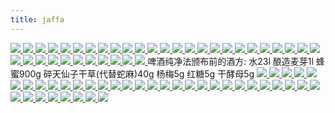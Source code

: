 ```yaml
---
title: jaffa
---
```

<link rel="stylesheet" href="https://cdn.jsdelivr.net/npm/justifiedGallery@3.8.1/dist/css/justifiedGallery.css" />
<link rel="stylesheet" href="https://cdn.jsdelivr.net/npm/lightgallery@2.7.0/css/lightgallery.css" />
<link rel="stylesheet" href="https://cdn.jsdelivr.net/npm/lightgallery@2.7.0/css/lg-thumbnail.css" />
<link rel="stylesheet" href="https://cdn.jsdelivr.net/npm/lightgallery@2.7.1/css/lg-zoom.css">
<link rel="stylesheet" href="../../style/lg-image.css">


<div id="lg-image">
    <a href="jaffa/Sepioloidea_lineolata.jpg"
        data-slide-name="Sepioloidea lineolata"
        data-sub-html="<div class='lightGallery-captions'>
        <h4>Sepioloidea lineolata ⚪条纹鱿 ⚪条纹睡衣乌贼</h4>
        <p>img by <a href='https://www.flickr.com/photos/pacificklaus/'>Klaus Stiefel</a> on <a href='https://www.flickr.com/photos/pacificklaus/9655269808' target='_blank' rel='nofollow noopener'>flickr</a> / <a href='https://creativecommons.org/licenses/by-nc/2.0/' target='_blank' rel='nofollow noopener'>cc by-nc 2.0</a></p>
        </div>">
        <img src="jaffa/Sepioloidea_lineolata.jpg" />
    </a>
    <a href="jaffa/Opiliones.jpg"
        data-slide-name="Opiliones"
        data-sub-html="<div class='lightGallery-captions'>
        <h4>Opiliones ⚪盲蛛 ⚫其历史可追溯到鱼的时代 早泥盆世普拉亚(Pragian)期的水成岩床萊尼燧石(Rhynie chert)</h4>
        <p>img by <a href='https://www.flickr.com/photos/vitiman/'>VITIMan</a> on <a href='https://www.flickr.com/photos/vitiman/30653233661' target='_blank' rel='nofollow noopener'>flickr</a> / <a href='https://creativecommons.org/licenses/by-nc-nd/2.0/' target='_blank' rel='nofollow noopener'>cc by-nc-nd 2.0</a></p>
        </div>">
        <img src="jaffa/Opiliones.jpg" />
    </a>
    <a href="jaffa/Citrullus_ecirrhosus.jpg"
        data-slide-name="Citrullus_ecirrhosus"
        data-sub-html="<div class='lightGallery-captions'>
        <h4>Citrullus ecirrhosus ⚫荒漠始祖西瓜 多年生藤本植物</h4>
        <p>img by <a href='https://www.flickr.com/photos/jeppestown/'>Jeppestown</a> on <a href='https://www.flickr.com/photos/jeppestown/3050326335' target='_blank' rel='nofollow noopener'>flickr</a> / <a href='https://creativecommons.org/licenses/by-sa/2.0/' target='_blank' rel='nofollow noopener'>cc by-sa 2.0</a></p>
        </div>">
        <img src="jaffa/Citrullus_ecirrhosus.jpg" />
    </a>
    <a href="jaffa/Artemia_salina.jpg"
        data-slide-name="Artemia_salina"
        data-sub-html="<div class='lightGallery-captions'>
        <h4>Artemia salina ⚪卤虾 ⚫会经历脱水,休眠阶段</h4>
        <p>img by <a href='https://www.flickr.com/photos/zpyder/' target='_blank' rel='nofollow noopener'>Artemia salina</a> on <a href='https://www.flickr.com/photos/zpyder/7041755631' target='_blank' rel='nofollow noopener'>flickr</a> / <a href='https://creativecommons.org/licenses/by-nc/2.0/' target='_blank' rel='nofollow noopener'>cc by-nc 2.0</a></p>
        </div>">
        <img src="jaffa/Artemia_salina.jpg" />
    </a>
    <a href="jaffa/Mimosa_tenuiflora.jpg"
        data-slide-name="Mimosa_tenuiflora"
        data-sub-html="<div class='lightGallery-captions'>
        <h4>Mimosa tenuiflora ⚪细花含羞草</h4>
        <p>img by <a href='https://www.flickr.com/photos/cerrados/' target='_blank' rel='nofollow noopener'>João Medeiros</a> on <a href='https://www.flickr.com/photos/cerrados/6945978738' target='_blank' rel='nofollow noopener'>flickr</a> / <a href='https://creativecommons.org/licenses/by/2.0/' target='_blank' rel='nofollow noopener'>cc by 2.0</a></p>
        </div>">
        <img src="jaffa/Mimosa_tenuiflora.jpg" />
    </a>
    <a href="jaffa/Lynx.jpg"
        data-slide-name="Lynx"
        data-sub-html="<div class='lightGallery-captions'>
		<h4>Lynx ⚪猞猁</h4>
		<p>img by <a href='https://www.flickr.com/photos/blacktigersdream' target='_blank' rel='nofollow noopener'>Cloudtail the Snow Leopard</a> on <a href='https://www.flickr.com/photos/blacktigersdream/15001013298' target='_blank' rel='nofollow noopener'>flickr</a> / <a href='https://creativecommons.org/licenses/by-nc-nd/2.0/' target='_blank' rel='nofollow noopener'>cc by-nc-nd 2.0</a></p>
        </div>">
        <img src="jaffa/Lynx.jpg" />
    </a>
    <a href="jaffa/Helichrysum_doerfleri.jpg"
        data-slide-name="Helichrysum_doerfleri"
        data-sub-html="<div class='lightGallery-captions'>
		<h4>Helichrysum doerfleri</h4>
		<p>img by <a href='https://www.flickr.com/photos/nturland/' target='_blank' rel='noopener' class='ume'>Nicholas Turland</a> on <a href='https://www.flickr.com/photos/nturland/2637365947' target='_blank' rel='noopener' class='ume'>flickr</a> / <a href='https://creativecommons.org/licenses/by-nc-nd/2.0/' target='_blank' rel='noopener' class='ume'>cc by-nc-nd 2.0</a></p>
        </div>">
        <img src="jaffa/Helichrysum_doerfleri.jpg" />
    </a>
    <a href="jaffa/Anthus_pratensis.jpg"
        data-slide-name="Anthus_pratensis"
        data-sub-html="<div class='lightGallery-captions'>
		<h4>Anthus pratensis ⚪草地鹨 ⚫栖息于草场,沼泽,林地等开放地带 也在从事捕食时使用灌木,围篱,电线等高架建筑 ⚫巢位于地面 掩蔽在茂密植被下 卵在11~15天后孵化 雏鸟在10~14天后羽翼丰满 ⚫是有窝寄生习性的某些杜鹃的主要宿主 在卵拟态中 寄生鸟卵模拟了宿主鸟卵的大小和颜色</h4>
		<p>img by <a href='https://www.flickr.com/photos/ivl_wildlife_photography/' target='_blank' rel='noopener'>Ingeborg van Leeuwen</a> on <a href='https://www.flickr.com/photos/ivl_wildlife_photography/50016616212' target='_blank' rel='noopener'>flickr</a> / <a href='https://creativecommons.org/licenses/by-nc-nd/2.0/' target='_blank' rel='noopener'>cc by-nc-nd 2.0</a></p>
		</div>">
		<img src="jaffa/Anthus_pratensis.jpg" />
	</a>
    <a href="jaffa/Euprymna_berryi.jpg"
        data-slide-name="Euprymna_berryi"
        data-sub-html="<div class='lightGallery-captions'>
		<h4>Euprymna berryi ⚪浆果耳鱿 ⚫身形紧凑而圆形 雄性3cm以下 雌性5cm以下 ⚫分布于沙质或细沉积物的海床 在白天埋沙 利用小夜灯捕食小底栖甲壳类</h4>
		<p>img by <a href='https://www.flickr.com/photos/silkebaron/' target='_blank' rel='noopener'>Silke Baron</a> on <a href='https://www.flickr.com/photos/silkebaron/4873635819' target='_blank' rel='noopener'>flickr</a> / <a href='https://creativecommons.org/licenses/by/2.0/' target='_blank' rel='noopener'>cc by 2.0</a></p>
        </div>">
        <img src="jaffa/Euprymna_berryi.jpg" />
    </a>
    <a href="jaffa/Gulo_gulo.jpg"
        data-slide-name="Gulo_gulo"
        data-sub-html="<div class='lightGallery-captions'>
		<h4>Gulo gulo ⚪狼獾 ⚫大型鼬科 臀周有淡黄色宽腰带</h4>
		<p>img by <a href='https://www.flickr.com/photos/karljonsson/' target='_blank' rel='noopener'>jonsson</a> on <a href='https://www.flickr.com/photos/karljonsson/6070776950/' target='_blank' rel='noopener'>flickr</a> / <a href='https://creativecommons.org/licenses/by/2.0/' target='_blank' rel='noopener'>cc by 2.0</a></p>
        </div>">
        <img src="jaffa/Gulo_gulo.jpg" />
    </a>
    <a href="jaffa/Conocephalum_conicum.jpg"
        data-slide-name="Conocephalum_conicum"
        data-sub-html="<div class='lightGallery-captions'>
		<h4>Conocephalum conicum ⚪蛇苔</h4>
		<p>img by <a href='https://www.flickr.com/photos/dw_ross/' target='_blank' rel='noopener'>MostlyDross</a> on <a href='https://www.flickr.com/photos/dw_ross/48937971853/' target='_blank' rel='noopener'>flickr</a> / <a href='https://creativecommons.org/licenses/by/2.0/' target='_blank' rel='noopener'>cc by 2.0</a></p>
        </div>">
        <img src="jaffa/Conocephalum_conicum.jpg" />
    </a>
    <a href="jaffa/Gymnostomum_aeruginosum.jpg"
        data-slide-name="Gymnostomum_aeruginosum"
        data-sub-html="<div class='lightGallery-captions'>
		<h4>Gymnostomum aeruginosum</h4>
		<p>img by <a href='https://commons.wikimedia.org/wiki/User:HermannSchachner' target='_blank' rel='noopener'>HermannSchachner</a> on <a href='https://commons.wikimedia.org/wiki/File:Gymnostomum_aeruginosum_(a,_145144-474909)_8390.JPG' target='_blank' rel='noopener'>wikicommon</a> / <a href='https://creativecommons.org/publicdomain/zero/1.0' target='_blank' rel='noopener'>cc 0</a></p>
        </div>">
        <img src="jaffa/Gymnostomum_aeruginosum.jpg" />
    </a>
    <a href="jaffa/Ceterach_officinarum.jpg"
        data-slide-name="Ceterach_officinarum"
        data-sub-html="<div class='lightGallery-captions'>
		<h4>Ceterach officinarum</h4>
		<p>img by <a href='https://www.flickr.com/photos/lennyworthington/' target='_blank' rel='noopener'>Len Worthington</a> on <a href='https://www.flickr.com/photos/lennyworthington/6165555817' target='_blank' rel='noopener'>flickr</a> / <a href='https://creativecommons.org/licenses/by-sa/2.0/' target='_blank' rel='noopener'>cc by-sa 2.0</a></p>
        </div>">
        <img src="jaffa/Ceterach_officinarum.jpg" />
    </a>
    <a href="jaffa/Oxychilus_navarricus.jpg"
        data-slide-name="Oxychilus_navarricus"
        data-sub-html="<div class='lightGallery-captions'>
		<h4>Oxychilus navarricus ⚪玻璃蜗牛</h4>
		<p>img by <a href='https://www.flickr.com/photos/runnerwill/' target='_blank' rel='noopener'>Will George</a> on <a href='https://www.flickr.com/photos/runnerwill/16857138496' target='_blank' rel='noopener'>flickr</a> / <a href='https://creativecommons.org/licenses/by-nc/2.0/' target='_blank' rel='noopener'>cc by-nc 2.0</a></p>
        </div>">
        <img src="jaffa/Oxychilus_navarricus.jpg" />
    </a>
    <a href="jaffa/Androniscus_dentiger.jpg"
        data-slide-name="Androniscus_dentiger"
        data-sub-html="<div class='lightGallery-captions'>
		<h4>Androniscus dentiger ⚪齿潮虫</h4>
		<p>img by <a href='https://www.flickr.com/photos/sanmartin/' target='_blank' rel='noopener'>Gilles San Martin</a> on <a href='https://www.flickr.com/photos/sanmartin/3596867912/' target='_blank' rel='noopener'>flickr</a> / <a href='https://creativecommons.org/licenses/by-sa/2.0/' target='_blank' rel='noopener'>cc by-sa 2.0</a></p>
        </div>">
        <img src="jaffa/Androniscus_dentiger.jpg" />
    </a>
    <a href="jaffa/Helianthemum_apenninum.jpg"
        data-slide-name="Helianthemum_apenninum"
        data-sub-html="<div class='lightGallery-captions'>
		<h4>Helianthemum apenninum ⚪白岩蔷薇 ⚫分布于干燥草地和多岩地 可长至50厘米 花直径约30毫米 叶对生 呈矛状 花期3至7月</h4>
		<p>img by <a href='https://www.flickr.com/photos/40948266@N04/' target='_blank' rel='noopener'>Björn S...</a> on <a href='https://www.flickr.com/photos/40948266@N04/26877247272/' target='_blank' rel='noopener'>flickr</a> / <a href='https://creativecommons.org/licenses/by-sa/2.0/' target='_blank' rel='noopener'>cc by-sa 2.0</a></p>
        </div>">
        <img src="jaffa/Helianthemum_apenninum.jpg" />
    </a>
    <a href="jaffa/bagworm.jpg"
        data-slide-name="bagworm"
        data-sub-html="<div class='lightGallery-captions'>
		<h4>bagworm ⚪袋蛾 ⚫该科幼虫会组合丝和环境材料来搭建小型箱房 拖行于岩石,树木,篱笆 其胶囊材质坚硬 可由鸟类吞下后空投 ⚫雌虫始终是幼态的 且不离开舱室 ⚫虫的龄通常依次是卵,孵化,幼虫,蜕皮,茧,蛹,成虫,死亡 ⚫某些物种会生活于某类昆虫的社会中 成为终身的食客和房客</h4>
		<p>img by <a href='https://www.flickr.com/photos/teejaybee/' target='_blank' rel='noopener'>Troy Bell</a> on <a href='https://www.flickr.com/photos/teejaybee/1026325540/' target='_blank' rel='noopener'>Flickr</a> / <a href='https://creativecommons.org/licenses/by-nc-nd/2.0/' target='_blank' rel='noopener'>cc by-nc-nd 2.0</a></p>
        </div>">
        <img src="jaffa/bagworm.jpg" />
    </a>
    <a href="jaffa/Leptodirus_hochenwartii.jpg"
        data-slide-name="Leptodirus_hochenwartii"
        data-sub-html="<div class='lightGallery-captions'>
		<h4>Leptodirus hochenwartii ⚪细颈甲虫 ⚫真穴居物种 丧失昼夜节律 季候节律受降雨模型影响 长足,无翅,无肤色,具无眼征 ⚫称作假膜腹的圆形鞘翅下可储存湿润空气 经较干燥地区时 消耗于呼吸 ⚫饮食包括渗水,蝙蝠粪,鸟粪,尸体等 ⚫卵减产至一枚 大且晚熟 幼虫羽化前绝食</h4>
		<p>img by <a href='https://www.flickr.com/photos/profundezas/' target='_blank' rel='noopener'>Profundezas</a> on <a href='https://www.flickr.com/photos/profundezas/5275658028' target='_blank' rel='noopener'>flickr</a> / <a href='https://creativecommons.org/licenses/by-nc-nd/2.0/' target='_blank' rel='noopener'>cc by-nc-nd 2.0</a></p>
        </div>">
        <img src="jaffa/Leptodirus_hochenwartii.jpg" />
    </a>
    <a href="jaffa/Eobania_vermiculata.jpg"
        data-slide-name="Eobania_vermiculata"
        data-sub-html="<div class='lightGallery-captions'>
		<h4>Eobania vermiculata ⚪棕带陆蜗牛 ⚫壳宽22~32毫米 高14~24毫米 颜色可变 通常壳体具较深的色带或斑点 侧腹有两条棕带 第二条色带到肚脐间发白 背部通常有4到5条螺纹 末端的螺纹斜下到壳的周边 壳唇白色 成年后外翻 且脐孔封闭在螺壳内 ⚫通常栖息在近海的干燥植被中 在湿润雨天或晚上活跃 冬眠或夏眠 ⚫成年蜗牛会掘土 并在壳口建造临时的栅栏(epiphragm) 一种似于螺壳的永久性的解剖特征 由其幔层(斗篷)分泌的干粘液制成 透气,刚性,抗干燥,抗腐蚀 ⚫部分的种类会借此黏在岩表,墙壁,树枝,茎等固体基质上 ⚪该结构可能是出埃及记中提到的香火成分 希腊语的onycha 意思是指甲或爪子 ⚫该属物种在发情期时 会烧制一种钙质飞镖 用于求偶仪式中 以液压力穿透受体的皮肤 ⚫可作为季节性食物 ⚫该相片摄于塞浦路斯(Zypern)的法玛古斯塔(Famagusta)</h4>
		<p>img by <a href='https://www.flickr.com/photos/wiseguy71' target='_blank' rel='noopener'>wiseguy71</a> on <a href='https://www.flickr.com/photos/wiseguy71/5128383104' target='_blank' rel='noopener'>flickr</a> / <a href='https://creativecommons.org/licenses/by-sa/2.0/' target='_blank' rel='noopener'>cc by-sa 2.0</a></p>
        </div>">
        <img src="jaffa/Eobania_vermiculata.jpg" />
    </a>
    <a href="jaffa/Buxus_sempervirens_'Suffruticosa'.jpg"
        data-slide-name="Buxus_sempervirens_'Suffruticosa'"
        data-sub-html="<div class='lightGallery-captions'>
		<h4>Buxus sempervirens 'Suffruticosa' ⚪灌木黄杨 ⚫常绿 耐修剪 木材重且坚硬</h4>
		<p>img by <a href='https://www.flickr.com/photos/13389908@N03/' target='_blank' rel='noopener'>Maggie</a> on <a href='https://www.flickr.com/photos/13389908@N03/2328080036/' target='_blank' rel='noopener'>flickr</a> / <a href='https://creativecommons.org/licenses/by-nc/2.0/' target='_blank' rel='noopener'>cc by-nc 2.0</a></p>
        </div>">
        <img src="jaffa/Buxus_sempervirens_'Suffruticosa'.jpg" />
    </a>
    <a href="jaffa/Cinnamomum_camphora.jpg"
        data-slide-name="Cinnamomum_camphora"
        data-sub-html="<div class='lightGallery-captions'>
		<h4>Cinnamomum camphora ⚪樟 ⚪樟脑 ⚫一种半透明,蜡状,易燃的固体 具穿透性气味 闭口闪点66摄氏度 ⚫用于木乃伊化的防腐抗菌过程 是古代阿拉伯常见的香水成分 也作为中世纪糖果和菜肴原料 ⚫作局部用药时伴随轻微镇痛 用力涂抹会产生温暖感 轻柔涂抹时产生清凉感 ⚪闪点 ⚫是施加点火源时 维持蒸汽浓度 引起闪燃的温度下限 ⚫是一组描述性特征 可以标识燃料的火灾隐患 用于区分易燃燃料和可燃燃料 ⚫桉树脑是商用漱口水的一种成分 ⚫在某报告中 鱼以浅,浊区别气味 蜂蜜以轻,重区别光亮和黑暗</h4>
		<p>img by <a href='https://www.flickr.com/photos/siddarthmachado/' target='_blank' rel='noopener'>Siddarth Machado</a> on <a href='https://www.flickr.com/photos/siddarthmachado/47953620208/' target='_blank' rel='noopener'>flickr</a> / <a href='https://creativecommons.org/licenses/by-nc/2.0/' target='_blank' rel='noopener'>cc by-nc 2.0</a></p>
        </div>">
        <img src="jaffa/Cinnamomum_camphora.jpg" />
    </a>
    <a href="jaffa/Elysia_ornata.jpg"
        data-slide-name="Elysia_ornata"
        data-sub-html="<div class='lightGallery-captions'>
		<h4>Elysia ornata ⚪丽叶海天牛 ⚫热带物种 可以长到5厘米 呈半透明黄绿色 带白黑斑点 具有宽阔的伪足或伪翼 ⚫一些海天牛以季节性食物为生 由于无法穿透这种绿藻钙化时的细胞壁 它们畜牧未消化的叶绿体 直到斋戒过去 ⚪细胞这个词最早用来指软木的微小蜂房状空腔 ⚫在赤道热带的森林地区 白天只有少量阳光穿过浓密树荫 晨昏的露水和浓雾是重要水源</h4>
		<p>img by <a href='https://www.flickr.com/photos/pacificklaus/' target='_blank' rel='noopener'>Klaus Stiefel</a> on <a href='https://www.flickr.com/photos/pacificklaus/6336091966/' target='_blank' rel='noopener'>flickr</a> / <a href='https://creativecommons.org/licenses/by-nc/2.0/' target='_blank' rel='noopener'>cc by-nc 2.0</a></p>
        </div>">
        <img src="jaffa/Elysia_ornata.jpg" />
    </a>
    <a href="jaffa/Onchidella_celtica.jpg"
        data-slide-name="Onchidella_celtica"
        data-sub-html="<div class='lightGallery-captions'>
		<h4>Onchidella celtica ⚪凯尔特蛞蝓 ⚫一种有肺的海生鼻涕虫 可以长到12mm 呈橄榄色至黑色 ⚫生活在多岩的潮间带 退潮时暴露在外 可能在舔食岩表 涨潮时退回到岩缝里</h4>
		<p>img by Auguste Le Roux on <a href='https://commons.wikimedia.org/wiki/File:Onchidella_celtica_0377.jpg' target='_blank' rel='noopener'>wikicommons</a> / <a href='https://creativecommons.org/licenses/by-sa/3.0/' target='_blank' rel='noopener'>cc by-sa 3.0</a></p>
        </div>">
        <img src="jaffa/Onchidella_celtica.jpg" />
    </a>
    <a href="jaffa/Lathyrus_aphaca.jpg"
        data-slide-name="Lathyrus_aphaca"
        data-sub-html="<div class='lightGallery-captions'>
		<h4>Lathyrus aphaca ⚪阿法卡香豌豆 ⚫一年生草本 适合干燥,排水良好的栖地</h4>
		<p>img by <a href='https://commons.wikimedia.org/wiki/User:Zcebeci' target='_blank' rel='noopener'>Zeynel Cebeci</a> on <a href='https://commons.wikimedia.org/wiki/File:Lathyrus_aphaca_-_Sar%C4%B1_bur%C3%A7ak_01.jpg' target='_blank' rel='noopener'>wikicommons</a> / <a href='https://creativecommons.org/licenses/by-sa/4.0/' target='_blank' rel='noopener'>cc by-sa 4.0</a></p>
        </div>">
        <img src="jaffa/Lathyrus_aphaca.jpg" />
    </a>
    <a href="jaffa/Microvoluta_amphissa.jpg"
        data-slide-name="Microvoluta_amphissa."
        data-sub-html="<div class='lightGallery-captions'>
		<h4>Microvoluta amphissa ⚪安菲莎小海螺 ⚫一种很小的海蜗牛</h4>
		<p>img by Manuel CABALLER on <a href='https://science.mnhn.fr/institution/mnhn/collection/im/item/2000-30155' target='_blank' rel='noopener'>MNHN</a> / <a href='https://creativecommons.org/licenses/by/4.0/' target='_blank' rel='noopener'>cc by 4.0</a></p>
        </div>">
        <img src="jaffa/Microvoluta_amphissa.jpg" />
    </a>
    <a href="jaffa/Diogenes_pugilator.jpg"
        data-slide-name="Diogenes_pugilator"
        data-sub-html="<div class='lightGallery-captions'>
		<h4>Diogenes pugilator ⚪第欧根尼小寄居蟹 ⚫从浅层潮下的软基质到深达1800m都有分布 最常见于浅水 ⚫倾向于占用网状狗螺(Tritia reticulata)的壳</h4>
		<p>img by befe on <a href='https://commons.wikimedia.org/wiki/File:CRU_pag.jpg' target='_blank' rel='noopener'>wikicommons</a> / <a href='https://creativecommons.org/licenses/by-sa/2.0/' target='_blank' rel='noopener'>cc by-sa 2.0</a></p>
        </div>">
        <img src="jaffa/Diogenes_pugilator.jpg" />
    </a>
    <a href="jaffa/Miletus_mallus.jpg"
        data-slide-name="Miletus_mallus"
        data-sub-html="<div class='lightGallery-captions'>
		<h4>Miletus mallus ⚪米利都锤纹蝶 ⚪Lycaenidae(灰蝶科) ⚪科名是吕卡恩(Lycaena)的同名 也被普遍地称为蓝色者 但有指正应称铜色者 ⚫该科成虫通常小于5厘米 其中约75%的物种与蚂蚁关联 这其中的部分的毛虫是食虫的 专门捕食蚁丘内的雏蚁 且是蚂蚁饲养的蚜虫的天敌 ⚪myrmecophily(嗜麦芽性) ⚪一个跟蚂蚁相关的术语 字面意义就是蚂蚁喜爱 ⚫大多数亲蚁派与宿主蚁群的关系是兼职的 例如在蚁巢中消耗废物 如死蚂蚁,死幼虫,巢中真菌 多个科的植物以筑巢地和食物资源 交换种子传播 或者极具攻击性的蚁种的专职保护 以免受素食 并经常附带卫生服务 包括清洁叶片表面,修剪附生植物,梳理临近植物嫩芽 ⚫蚂蚁也将半翅目幼虫带入蚁巢 同雏蚁一起抚养 包括鳞龟(coccidae),粉虱(pseudococcidae),树蚤(membracidae)等 它们也被携带到不同的植物或不同部位 以确保新鲜的食物来源 和对牛群的充分保护 据观察蚁后在分散航程中会运输蚜虫 以建立一个新的殖民地</h4>
		<p>img by <a href='https://www.flickr.com/photos/chaz_pics/' target='_blank' rel='noopener'>Charlie Jackson</a> on <a href='https://www.flickr.com/photos/chaz_pics/39583407064/' target='_blank' rel='noopener'>flickr</a> / <a href='https://creativecommons.org/licenses/by/2.0/' target='_blank' rel='noopener'>cc by 2.0</a></p>
        </div>">
        <img src="jaffa/Miletus_mallus.jpg" />
    </a>
    <a href="jaffa/parsnip.jpg"
        data-slide-name="parsnip"
        data-sub-html="<div class='lightGallery-captions'>
		<h4>parsnip ⚪野萝卜 ⚫二年生根类蔬菜 具奶油色果皮和果肉 煮熟或生吃 霜冻后更甜 因为土壤低温会导致根部存储的一些淀粉转化为糖 ⚫曾用作甜味剂 在玉米普及前 主要用来喂猪 在现代意大利 是制作帕尔玛火腿的猪的专门饲料 ⚫它与胡萝卜科的许多近亲共享一种光毒化合物呋喃香豆素(furanocoumarins) 能引起一种植物性光线皮肤炎 当皮肤不慎接触到芽叶的汁液又暴露于日光下时 会出现发红,灼痛,水泡等症状 创伤区域会持续敏感,变色长达两年</h4>
		<p>img by <a href='https://www.flickr.com/photos/morris278/' target='_blank' rel='noopener'>John Morris</a> on <a href='https://www.flickr.com/photos/morris278/25259574002/' target='_blank' rel='noopener'>flickr</a> / <a href='https://creativecommons.org/licenses/by-nc-nd/2.0/' target='_blank' rel='noopener'>cc by-nc-nd 2.0</a></p>
        </div>">
        <img src="jaffa/parsnip.jpg" />
    </a>
    <a href="jaffa/Lithophaga.jpg"
        data-slide-name="Lithophaga"
        data-sub-html="<div class='lightGallery-captions'>
		<h4>Lithophaga ⚪石蜊 ⚫中型贻贝 壳长而窄 背侧和腹侧或多或少平行 ⚪lithos是希腊语石头之意 因其利用腺体分泌物钻入岩石或珊瑚岩 所以称lithophaga(食石者)  ⚫一些因缓动(bradyseism)沉水的大理石柱因此环布钻孔 这些孔状的牙印有一个专有词 开腹蛤石(Gastrochaenolites) ⚪ichnofossil(生痕化石) ⚪ichno来自希腊语ikhnos(痕迹 踪迹) ⚫是生物活动的记录 而不是生物本身的残骸 例如洞穴,钻孔(生物侵蚀),尿石(排尿引起土壤侵蚀),脚印 广义上还包括僵化粪便,化学标记物等 ⚪痕相(ichnofacies)是生痕化石的集合 ⚫可指示造型生物所居住的条件 包括水深,盐度,浊度,能量等 例如通常在湍流的光合带浅水区 浮游物相对丰富 垂直洞穴也更为安全 而在低能量环境的深水区 食物均匀地沉降 觅食者就需要水平打洞</h4>
		<p>img by <a href='https://www.flickr.com/photos/paleo_bear/' target='_blank' rel='noopener'>the paleobear</a> on <a href='https://www.flickr.com/photos/paleo_bear/36692362310' target='_blank' rel='noopener'>flickr</a> / <a href='https://creativecommons.org/licenses/by/2.0/' target='_blank' rel='noopener'>cc by 2.0</a></p>
        </div>">
        <img src="jaffa/Lithophaga.jpg" />
    </a>
    <a href="jaffa/Nicolas_Francois_Regnault_Le_Labdanum,_ou_Ladanum..jpg"
        data-slide-name="Nicolas_Francois_Regnault_Le_Labdanum,_ou_Ladanum."
        data-sub-html="<div class='lightGallery-captions'>
		<h4>Cistus ladanifer ⚪拉丹姆岩蔷薇 ⚫浓密直立灌木 高1~2.5米 略宽 披针形常绿长3~10厘米 宽1~2厘米 正面深绿 背面浅绿或灰色 花直径5~8厘米 有5片白色花瓣 基部通常有红色到栗色的斑点 夏季炎热时整株植物散发芬芳 适于干旱花园或海滨花园 ⚫叶子覆盖一层类树脂 称为拉丹姆(labdanum) 主要从该种和克里特岩蔷薇(Cistus creticus)获得 远古时通过梳理山羊和绵阳的胡须和大腿来收集 呈棕色 气味浓郁,复杂,牢固 被形容为琥珀气味,动物气味,甜味,水果香,木质香,龙涎香,干麝香,皮革味 据说是出埃及记30:34-36中的圣香 医学上用于感冒,咳嗽,月经失调,风湿等 在香水和苦艾酒中使用 可作固色剂 ⚪属名来自古希腊植物名 该属对鹿的啃食有一定抵抗力 ladanifer的字面意思就是 拉丹姆的承载物</h4>
		<p>Le Labdanum, ou Ladanum. (1774) - Nicolas Francois Regnault, <p>img on <a href='https://digitalcollections.nypl.org/items/510d47dc-7dbe-a3d9-e040-e00a18064a99' target='_blank' rel='noopener'>NYPL</a> / <a href='https://creativecommons.org/publicdomain/mark/1.0/' target='_blank' rel='noopener'>pdm</a></p>
        </div>">
        <img src="jaffa/Nicolas_Francois_Regnault_Le_Labdanum,_ou_Ladanum..jpg" />
    </a>
    <a href="jaffa/Dwarf_crocodile.jpg"
        data-slide-name="Dwarf_crocodile"
        data-sub-html="<div class='lightGallery-captions'>
		<h4>Dwarf crocodile ⚪矮鳄鱼 ⚫部分体长不超过1.2米 幼鳄的头有黄色斑纹 身和尾有浅棕色条纹 成年鳄的背面和侧面呈深色 腹面淡黄色带黑色斑点 生活在山洞中具橙色斑块 是受蝙蝠粪腐蚀 ⚫生活在低地到中海拔 远离大河的森林到荫蔽的溪流,小河,沼泽,水池,潮间林 ⚫胆小 夜行 白天整日藏在池塘,洞穴,树根 很少晒太阳 雨天时栖所被淹没 变得活跃起来 觅食范围在雨后扩大 以小动物为食 包括螃蟹,青蛙,腹足类,昆虫,蜥蜴,水禽等 季节食谱是湿季的鱼和干季的甲壳类 ⚫发情期以外的大部份时间独处 用腐烂的植物和泥巴筑巢 每次生10至17只蛋</h4>
		<p>img by <a href='https://commons.wikimedia.org/wiki/User:Rufous-crowned_Sparrow' target='_blank' rel='noopener'>Rufous-crowned Sparrow</a> on <a href='https://commons.wikimedia.org/wiki/File:Dwarf_Crocodile_NC_Zoo.JPG' target='_blank' rel='noopener'>wikicommons</a> / <a href='https://creativecommons.org/licenses/by/3.0/' target='_blank' rel='noopener'>cc by 3.0</a></p>
        </div>">
        <img src="jaffa/Dwarf_crocodile.jpg" />
    </a>
        <a href="jaffa/Threskiornis_aethiopicus.jpg"
            data-slide-name="Threskiornis_aethiopicus"
        data-sub-html="<div class='lightGallery-captions'>
        <h4>Threskiornis aethiopicus ⚪圣鹮 ⚫通常在湿地或滩涂的树或地上筑巢 在浅水区或草场涉足 参观耕地和垃圾场 食虫,小型两栖,爬行,软体,哺乳动物,腐肉,或种子 ⚫解剖文述中 在其喙上发现了孔洞 据说曾用于治疗河马 是灌肠剂的由来 ⚫制成的其中一种木乃伊 包裹了交织和打褶的棕色或褐色亚麻布 放入陶棺</h4>
        <p>img by <a href='https://www.flickr.com/photos/101561334@N08/' target='_blank' rel='nofollow noopener'>Gary Todd</a> on <a href='https://www.flickr.com/photos/101561334@N08/10435597985' target='_blank' rel='nofollow noopener'>flickr</a> / <a href='https://creativecommons.org/publicdomain/zero/1.0/' target='_blank' rel='nofollow noopener'>cc 0</a></p>
        </div>">
        <img src="jaffa/Threskiornis_aethiopicus.jpg" />
    </a>
    <a href="jaffa/Diospyros_lotus.jpg"
        data-slide-name="Diospyros_lotus"
        data-sub-html="<div class='lightGallery-captions'>
		<h4>Diospyros lotus ⚪英文俗名date-plum(枣李)可能来自波斯语 就是字面意思 味道像枣和李 ⚫古老的栽培柿属 果实小而圆 平均直径1~2厘米 ⚪也称小紫柿 经历霜冻后呈淡紫色 变得同制成干果一般甜</h4>
		<p>img by <a href='https://ja.wikipedia.org/wiki/user:%CE%A3%EF%BC%96%EF%BC%94' target='_blank' rel='noopener'>Σ64</a> on <a href='https://zh.wikipedia.org/wiki/File:Diospyros_lotus_01.jpg' target='_blank' rel='noopener'>wikicommons</a> / <a href='https://creativecommons.org/licenses/by-sa/3.0/' target='_blank' rel='noopener'>cc by-sa 3.0</a></p>
        </div>">
        <img src="jaffa/Diospyros_lotus.jpg" />
    </a>
    <a href="jaffa/Mesochordaeus_erythrocephalus.jpg"
        data-slide-name="Mesochordaeus_erythrocephalus"
        data-sub-html="<div class='lightGallery-captions'>
		<h4>Mesochordaeus erythrocephalus ⚪红脑囊虫 ⚫躯干长7毫米 分叉的尾巴长50毫米 新月形的外粘液室宽约30厘米 消化系统含鲜红色素 ⚪所属尾海鞘纲(Appendicularia) 异名幼态纲(Larvacea) 在整个生命过程中都保留着幼虫形态 ⚫分布于中深海 在室内周期地拍打尾巴 产生水流 聚集食物 房屋在被废弃后沉降到深海</h4>
		<p>on <a href='https://www.mbari.org/midwater_expedition_2018/?platform=hootsuite' target='_blank' rel='noopener'>mbari</a> / <a href='https://www.mbari.org/monterey-bay-aquarium-research-institute/terms-of-use/' target='_blank' rel='noopener'>terms of use</a></p>
        </div>">
        <img src="jaffa/Mesochordaeus_erythrocephalus.jpg" />
    </a>
    <a href="jaffa/Saxifraga_aizoides.jpg"
        data-slide-name="Saxifraga_aizoides"
        data-sub-html="<div class='lightGallery-captions'>
		<h4>Saxifraga aizoides ⚪常绿岩箔 ⚪种名源于拉丁语saxum(岩石)和frangere(断裂) 希腊词aizoides意为永生 指常绿的 ⚫多年生小型草本 高5~20厘米 花通常黄色 有时带红点 或为桦色,红紫色 ⚫通常被认为用于治疗尿路结石</h4>
		<p>img by <a href='https://www.flickr.com/photos/40948266@N04/' target='_blank' rel='noopener'>Björn S...</a> on <a href='https://www.flickr.com/photos/40948266@N04/44305471131/' target='_blank' rel='noopener'>flickr</a> / <a href='https://creativecommons.org/licenses/by-sa/2.0/' target='_blank' rel='noopener'>cc by-sa 2.0</a></p>
        </div>">
        <img src="jaffa/Saxifraga_aizoides.jpg" />
    </a>
    <a href="jaffa/Myrrha_octodecimguttata.jpg"
        data-slide-name="Myrrha_octodecimguttata"
        data-sub-html="<div class='lightGallery-captions'>
		<h4>Myrrha octodecimguttata ⚪十八斑瓢虫 ⚪瓢虫名coccinellids源于拉丁语coccineus 意为猩红 ⚫体长4~5mm 多生活在针叶林的冠层 成虫聚集在剥离的树皮和老松树底部树干的缝隙中越冬 ⚫该科的某些种产卵时会依据食物充足程度产下不育卵 作为幼虫的后备食物 ⚪属名myrrha(没药) 源于古希腊语murra 根源于闪语族 阿拉伯语的murr,希伯来语的mor,阿拉姆语的mura都表示苦</h4>
		<p>img by <a href='https://www.flickr.com/photos/dhobern/' target='_blank' rel='noopener'>Donald Hobern</a> on <a href='https://www.flickr.com/photos/dhobern/8719221737/' target='_blank' rel='noopener'>flickr</a> / <a href='https://creativecommons.org/licenses/by/2.0/' target='_blank' rel='noopener'>cc by 2.0</a></p>
        </div>">
        <img src="jaffa/Myrrha_octodecimguttata.jpg" />
    </a>
啤酒纯净法颁布前的酒方: 水23l 酿造麦芽1l 蜂蜜900g 碎天仙子干草(代替蛇麻)40g 杨梅5g 红糖5g 干酵母5g
    <a href="jaffa/Hyoscyamus_niger.jpg"
        data-slide-name="Hyoscyamus_niger."
        data-sub-html="<div class='lightGallery-captions'>
		<h4>Hyoscyamus niger ⚪天仙子 ⚪外消旋体左天仙子碱(hyoscine)也称scopolamine 名字分别来自天仙子属(Hyoscyamus) 和以斯科波利命名的茄科斯科波利亚属(Scopolia) 俗名henbane来源不明 hen可能指死亡 可能与表示疯植物的印欧词干bhelena以及表示幻觉,幻象,魔力,奇迹等的古德语元素bil相关 ⚫钱币的一面印着卡吕冬(Kalydon)的野猪的大都会安菲莎(Amphissa) 所属的德尔菲辖区内 阿波罗的皮提亚(Pythia)服用白花天仙子 或者吸食夹竹桃烟来制作神谕 这些坐在三角凳上的女祭司们也可能是处女妆扮的老妇 ⚫在哥林多(Corinth) 祭司可能也是庙妓 后者在腓尼基城邦阿法卡(Aphaca)延续到了古典时代晚期 博学晚宴(Deipnosophistae)中记载 陶器街上的妓女画着铅白,莓黑 旧约伪经巴录书的耶利米书提到 <span class='und1'>妇女戴着细绳环</span> <span class='und1'>坐在路中</span> ⚫约翰·杰拉德在草本(Herball)记载 内服它的叶,种,果汁会引起宿醉般的长时间的不安宁的睡眠 对于病人这是致命的 以天仙子煎汤洗脚 再闻到它的花香而催人入眠 ⚫一份宗教法庭的审讯文件记载 女巫承认曾在一对恋人间撒满天仙子种子 她说出公式 <span class='und1'>在这里播下野生种</span> <span class='und1'>魔鬼怂恿彼此憎恨和回避</span> <span class='und1'>直至将种子分开</span></h4>
		<p>img by <a href='https://commons.wikimedia.org/wiki/User:Sten' target='_blank' rel='noopener'>Sten Porse</a> on <a href='https://commons.wikimedia.org/wiki/File:Hyoscyamus-niger-habitat.JPG' target='_blank' rel='noopener'>wikicommons</a> / <a href='https://creativecommons.org/licenses/by-sa/3.0/' target='_blank' rel='noopener'>cc by-sa 3.0</a></p>
        </div>">
        <img src="jaffa/Hyoscyamus_niger.jpg" />
    </a>
    <a href="jaffa/Lycium_barbarum.jpg"
        data-slide-name="Lycium_barbarum"
        data-sub-html="<div class='lightGallery-captions'>
		<h4>Lycium barbarum ⚪外地枸杞 ⚪属名Lycium来自希腊语lykion 指生长在吕西亚(Lycia)的 后者位于可以捡到火山玻屑的安那托利亚(Anatolia)半岛南岸 曾托管可能是多利安人(Dorian)的词根 也是其故乡的离岛多里斯(Doris) ⚪罗德岛(Rhodes)也曾是多利安人的飞地 名字来自古希腊语rhodon 表示玫瑰 也可能来自腓尼基语的erod 表示蛇 因为该岛在古代有许多蛇 曾和雅典并为最大的书籍市场 ⚫岛上的水疗胜地用矿物质泉,海水等作药浴 ⚫岛上的城市规划可能有着分明的层次 如古城卡米罗斯(Kamiros) 山顶是雅典式卫城或上城 居民街区位于平原 在更低的露台上 通常有神殿,喷泉广场,集市,用于祭祀等的庭院 ⚪古城罗达(rhoda) 名字来自一种粉色木槿 ⚪Hibiscus(木槿) ⚫常在芳香疗法中使用 ⚪属名源自埃神西比斯 原本用于现锦葵属(Althaea) 后者在希腊语中可表示治愈 ⚫佩达尼乌斯·迪奥斯科里德斯在药物志(De Materia Medica)中以此命名了沼泽锦葵 古埃及医师使用后者的根块和蜂蜜制作棉花糖或喉糖 来治疗喉痛</h4>
		<p>img by <a href='https://commons.wikimedia.org/wiki/User:AnRo0002' target='_blank' rel='noopener'>AnRo0002</a> on <a href='https://commons.wikimedia.org/wiki/File:20140827Lycium_barbarum2.jpg' target='_blank' rel='noopener'>wikicommons</a> / <a href='https://creativecommons.org/publicdomain/zero/1.0/' target='_blank' rel='noopener'>cc 0</a></p>
        </div>">
        <img src="jaffa/Lycium_barbarum.jpg" />
    </a>
    <a href="jaffa/Apocynum_venetum.jpg"
        data-slide-name="Apocynum_venetum"
        data-sub-html="<div class='lightGallery-captions'>
		<h4>Apocynum venetum ⚪剑叶狗麻 ⚪属名来自古希腊语apo和kuon 意思是用作毒狗的 ⚫韧皮可提取纤维 后者兼具蝉丝的光泽度,苎麻的光滑度,羊绒的可塑性,棉花的柔软度 可作蚊帐,鱼线,火弓等 ⚫叶或整株在夏季采集 可制凉茶 其药效来自西玛琳(cymarine) 后者属卡烯内酯(cardenolide) 一种心脏毒素 可减缓脉搏 作强心剂抗心律失常 也是镇静剂和温和的催眠药</h4>
		<p>img by <a href='https://commons.wikimedia.org/wiki/User:Gidip' target='_blank' rel='noopener'>Gideon Pisanty(Gidip)</a> on <a href='https://commons.wikimedia.org/wiki/File:Apocynum_venetum_1.jpg' target='_blank' rel='noopener'>wikicommons</a> / <a href='https://creativecommons.org/licenses/by/3.0/' target='_blank' rel='noopener'>cc by 3.0</a></p>
        </div>">
        <img src="jaffa/Apocynum_venetum.jpg" />
    </a>
    <a href="jaffa/Urtica_cannabina.jpg"
        data-slide-name="Urtica_cannabina"
        data-sub-html="<div class='lightGallery-captions'>
		<h4>Urtica cannabina ⚪麻叶荨麻 ⚫多年生草本 干制或沸煮可除去毛刺 ⚫幼叶在收割时需戴上厚手套 在砂锅菜中可代菠菜 ⚫叶茎的汤可提取长久的绿色染料 根部加入明矾沸煮后可提取黄色染料 ⚫一些种的荨麻叶可磨粉制鼻烟止鼻血 其浸液,煎茶可作止屑剂,生发剂</h4>
		<p>img by <a href='https://www.flickr.com/photos/botalex/' target='_blank' rel='noopener'>Dr. Alexey Yakovlev</a> on <a href='https://www.flickr.com/photos/botalex/33002489460' target='_blank' rel='noopener'>flickr</a> / <a href='https://creativecommons.org/licenses/by-sa/2.0/' target='_blank' rel='noopener'>cc by-sa 2.0</a></p>
        </div>">
        <img src="jaffa/Urtica_cannabina.jpg" />
    </a>
    <a href="jaffa/Utricularia_minor.jpg"
        data-slide-name="Utricularia_minor"
        data-sub-html="<div class='lightGallery-captions'>
		<h4>Utricularia minor ⚪小狸藻 ⚫小型食虫植物 贴生或水生 分布于池塘,沼泽</h4>
		<p>img on <a href='http://tecen.si/utricularia-minor/' target='_blank' rel='noopener'>tecen.si</a> / <a href='http://creativecommons.org/licenses/by/2.5/' target='_blank' rel='noopener'>cc by 2.5</a></p>
        </div>">
        <img src="jaffa/Utricularia_minor.jpg" />
    </a>
    <a href="jaffa/Arachnothera_flavigaster.jpg"
        data-slide-name="Arachnothera_flavigaster"
        data-sub-html="<div class='lightGallery-captions'>
		<h4>Arachnothera flavigaster ⚪黄腹捕蛛雀 ⚪种名来自拉丁词flavus和古希腊词gaster 意为黄色和腹部 ⚫属花蜜鸟科 科内的许多种没有隐蔽期羽 会使用大量蛛网将钱袋状的巢悬挂于细树枝 ⚪crypsis(隐蔽) ⚪来自希腊语kryptos ⚫可以指视觉,嗅觉,听觉上的 使其融入环境或伪装等 ⚫特殊的隐蔽色还包括透明,银色,夜行,地下,潜沙等 ⚫常年露宿的阿伯特·汉德森·泰耶在动物界的隐蔽着色(Concealing-Coloration in the Animal Kingdom)写到 <span class='und1'>许多动物上身色深而下身色浅</span> <span class='und1'>以此来平衡自阴影</span> 后者在计算机图形中指照明下的对象对自身和环境的投影 ⚫被提及的还有破裂着色 段落大意是 轮廓等比例地分解 明暗部分意义不明 在这种相分离和相反的模型下 可视细节和形状界线在减少 直至使物体隐蔽 ⚫与之类似的是干扰记号 通常是些斑点 在远距时免于引起注意 在近距时分散注意力 ⚪phenotypes(表征) ⚫鸟巢,海狸坝,石蛾幼虫箱等建筑物被视为扩展表征 ⚫表型是表征的集合 综合征通常包括了一些行为表征 ⚫拖延征源于拉丁语 pro(未来 向前)和crastinus(明天的) 可以识别为一种警戒 触发时心脏收缩 眼动频率加快 视觉信息采样虚化 部分反射信号受遏制 进而认知受影响 ⚫在建筑的想象:玻璃与钢铁的辩证法(The Architectural Imagination: The Dialectics of Glass and Steel)的阐述中 彼得·贝伦斯将戈特弗里德·森佩尔建筑的四要素演绎成 火炉(陶艺),基座(石工),构架(木工),壳(织艺)</h4>
		<p>img by <a href='https://www.flickr.com/photos/lipkee/' target='_blank' rel='noopener'>Lip Kee</a> on <a href='https://www.flickr.com/photos/64565252@N00/233958035/' target='_blank' rel='noopener'>flickr</a> / <a href='https://creativecommons.org/licenses/by-sa/2.0/' target='_blank' rel='noopener'>cc by-sa 2.0</a></p>
        </div>">
        <img src="jaffa/Arachnothera_flavigaster.jpg" />
    </a>
    <a href="jaffa/Gentiana_sedifolia.jpg"
        data-slide-name="Gentiana_sedifolia"
        data-sub-html="<div class='lightGallery-captions'>
		<h4>Gentiana sedifolia ⚪景天叶龙胆 ⚪种名来自sedum(景天)和folium(叶形) ⚫小药草 高4厘米 狭叶对生 叶最长7毫米 漏斗形花 径直10毫米 淡蓝或紫色 喉部白或淡黄 点缀紫色 在夜晚或冷阴天闭合 ⚫见于高海拔草原</h4>
		<p>img by <a href='https://www.flickr.com/photos/andrewneild/' target='_blank' rel='noopener'>Andrew Neild</a> on <a href='https://www.flickr.com/photos/andrewneild/13059439025/' target='_blank' rel='noopener'>flickr</a> / <a href='https://creativecommons.org/licenses/by-nc-nd/2.0/' target='_blank' rel='noopener'>cc by-nc-nd 2.0</a></p>
        </div>">
        <img src="jaffa/Gentiana_sedifolia.jpg" />
    </a>
    <a href="jaffa/Helichrysum_italicum.jpg"
        data-slide-name="Helichrysum_italicum"
        data-sub-html="<div class='lightGallery-captions'>
		<h4> Helichrysum italicum ⚪意大利蜡菊 ⚫叶子有咖喱的气味 但因稍苦和树脂味并未使用 ⚫和鱼或蔬菜一起炖 但在食用前除去 ⚪马耳他语中称其咖喱植物 ⚪Malta(马耳他) ⚪来自于闪语màlat 意指避难所或港口 ⚫当犬种马耳他长期避光 鼻子会褪成粉红或浅棕色 这通常被称为冬天的鼻子 ⚪著有自然史(Naturalis Historia)的盖乌斯·普林尼·塞孔杜斯暗示狗的名字来自亚得里亚海的梅利塔(Méléda)岛 著有地理志的斯特拉波在卡内斯梅利提(Canes Melitei)中称其来自西西里岛梅利塔(Melita)小镇 ⚫普林尼曾描述过地火熄灭后就地建成的某个葡萄园 称其中的一些坑是physas(螺) 当时的葡萄园可能属教会产业 在16世纪后逐渐变更成贵族私营 而葡萄酒可以蒸馏成烧酒(brandewijn) ⚫一世纪的某罗马诗人描述过他朋友的一条名叫以撒的马耳他犬 ⚫发现了矮河马,矮大象等岛屿动物的多萝西娅·米罗拉·爱丽丝·贝特曾考察马耳他岛 每日电讯报(The Daily Telegraph)描述她 <span class='und1'>她在步行或骡背上度日</span> <span class='und1'>穿过贫瘠和土匪出没的地区</span> <span class='und1'>在跳蚤缠身的小屋和棚子睡觉</span> <span class='und1'>她在汹涌中跋涉</span> <span class='und1'>到达孤立的悬崖洞窟</span> <span class='und1'>在那徘徊</span> <span class='und1'>浑身泥巴和黏土</span> <span class='und1'>收集袋,蚊帐,昆虫箱,锤子,再后来的炸药</span> <span class='und1'>从未离身</span> ⚫自然历史杂志(Magazine of Natural History)作为科学文献摘录和发表了玛丽·安林的寄信</h4>
		<p>img by <a href='https://commons.wikimedia.org/wiki/User:Lamiot' target='_blank' rel='noopener'>Lamiot</a> on <a href='https://commons.wikimedia.org/wiki/File:Helichrysum_italicum%C3%8Eled%27Elbe.jpg' target='_blank' rel='noopener'>wikicommons</a> / <a href='https://creativecommons.org/licenses/by-sa/3.0/' target='_blank' rel='noopener'>cc by-sa 3.0</a></p>
        </div>">
        <img src="jaffa/Helichrysum_italicum.jpg" />
    </a>
    <a href="jaffa/Sedum_caeruleum.jpg"
        data-slide-name="Sedum_caeruleum"
        data-sub-html="<div class='lightGallery-captions'>
		<h4>Sedum caeruleum ⚪蓝花景天 ⚫淡蓝色花朵 ⚫低矮而密地分布在多岩的海岸地带</h4>
		<p>img by <a href='https://www.flickr.com/photos/pauljill/' target='_blank' rel='noopener'>Paul Asman and Jill Lenoble</a> on <a href='https://www.flickr.com/photos/39136124@N00/48099271091' target='_blank' rel='noopener'>flickr</a> / <a href='https://creativecommons.org/licenses/by/2.0/' target='_blank' rel='noopener'>cc by 2.0</a></p>
        </div>">
        <img src="jaffa/Sedum_caeruleum.jpg" />
    </a>
    <a href="jaffa/gastroliths.jpg"
        data-slide-name="gastroliths"
        data-sub-html="<div class='lightGallery-captions'>
		<h4>gastroliths ⚪胃石 ⚪来自希腊语gaster和lithos 意为胃和石头 ⚫表面类似磨损的动物齿面 在消化系统中协助食物碾磨 多数在动物死亡时掉落 ⚫一些蛙会摄取淤泥和砾石来调节浮力</h4>
		<p>img by <a href='https://www.flickr.com/photos/craigpemberton/' target='_blank' rel='noopener'>Craig Pemberton</a> on <a href='https://www.flickr.com/photos/craigpemberton/3791625872/' target='_blank' rel='noopener'>flickr</a> / <a href='https://creativecommons.org/licenses/by-sa/3.0/' target='_blank' rel='noopener'>cc by-sa 3.0</a> or <a href='https://en.wikipedia.org/wiki/en:GNU_Free_Documentation_License' target='_blank' rel='noopener'>gfdl</a></p>
        </div>">
        <img src="jaffa/gastroliths.jpg" />
    </a>
    <a href="jaffa/Dyscophus_antongilii.jpg"
        data-slide-name="Dyscophus_antongilii"
        data-sub-html="<div class='lightGallery-captions'>
		<h4>Dyscophus antongilii ⚪安东吉尔番茄蛙 ⚪种名来自马达加斯加东北部的安东吉尔港 ⚫两栖类的宽嘴能吞噬体型很大的猎物 眼睑最早可能是在海洋环境中避免渗透 无壳的卵产在水里避免脱水</h4>
		<p>img by <a href='https://pixabay.com/users/katja-8442/' target='_blank' rel='noopener'>katja</a> on <a href='https://pixabay.com/photos/tomato-frog-frog-frog-through-101271/' target='_blank' rel='noopener'>pixabay</a> / <a href='https://pixabay.com/service/license-summary/' target='_blank' rel='noopener'>pixabay license</a></p>
        </div>">
        <img src="jaffa/Dyscophus_antongilii.jpg" />
    </a>
    <a href="jaffa/Siberian_weasel.jpg"
        data-slide-name="Siberian_weasel"
        data-sub-html="<div class='lightGallery-captions'>
		<h4>Siberian weasel ⚪黄鼬 ⚫冬毛十分浓密,柔软,蓬松 ⚫体色单调 侧腹或下腹颜色较浅 主要是红赭色或麦秆红 有时有橙色或桃红 脸上有深咖啡色面膜 口吻更深 嘴唇和下巴呈白色或略微赭色 ⚫在倒地的原木,空树桩,柴木堆,裸露树根筑巢 ⚫成年鼬有一个固定洞穴 最多五个临时避难所 之间相距几公里 洞穴中部或尾部有巢室 用鸟羽,鼠毛铺地 ⚫宁可捕食中型啮齿类 也很少吃爬行类,无脊椎类,植物 ⚫被困陷阱时极具攻击性 发出刺耳尖叫 释放刺鼻分泌物 据报道要花一个月去洗掉</h4>
		<p>img by <a href='https://commons.wikimedia.org/wiki/User:Dibyendu_Ash' target='_blank' rel='noopener'>Dibyendu Ash</a> on <a href='https://commons.wikimedia.org/wiki/File:Siberian_Weasel_Pangolakha_Wildlife_Sanctuary_East_Sikkim_India_14.02.2016.jpg' target='_blank' rel='noopener'>wikicommons</a> / <a href='https://creativecommons.org/licenses/by-sa/3.0/' target='_blank' rel='noopener'>cc by-sa 3.0</a></p>
        </div>">
        <img src="jaffa/Siberian_weasel.jpg" />
    </a>
    <a href="jaffa/Zamenis_longissimus.jpg"
        data-slide-name="Zamenis_longissimus"
        data-sub-html="<div class='lightGallery-captions'>
		<h4>Zamenis longissimus ⚪长锦蛇 ⚪属名来历不明 ⚪种名来自古希腊神话中的医神 在其所执的单蛇杖中 木棒代表人的脊椎 缠绕的会蜕皮的蛇象征恢复和更新 ⚫现于干燥低地灌丛或高地岩坡 常在旧墙的砖瓦中捕猎啮齿类 ⚫幼体有黄色领圈 捕食蜥蜴和蛛形门 ⚫天敌有野猪,黄鼠狼,浣熊等 ⚫可能有一定的近视 猎物若假死有一定存活率 ⚫最早的蛇可能是泥地附近的半洞栖半水生爬行动物 ⚫不同于鸟纲 爬行纲多依靠积温孵卵 积温可影响其性别 且胚胎方向固定 不承受倾斜或颠倒 ⚪phyla(门) ⚫由特定的身体构造所界定 ⚪accumulated temperature(积温) ⚫某段时间内 高于某值的日均气温逐日相加的温度的总和 通常指一年内 日均气温高或等于10℃的日期 其日均气温的总和 是研究温度与生物有机体发育速度之间关系的一种指标 10℃是喜温植物适宜生长的起始温度 ⚫另外 爬行纲,两栖纲,昆虫纲时常受真菌感染的困扰 相较下 据说少有真菌能在温血的哺乳纲,鸟纲的体温中存活</h4>
		<p>img by <a href='https://commons.wikimedia.org/wiki/User:FelixReimann' target='_blank' rel='noopener'>Felix Reimann</a> on <a href='https://commons.wikimedia.org/wiki/File:Zamenis_longissimus.jpg' target='_blank' rel='noopener'>wikicommons</a> / <a href='https://creativecommons.org/licenses/by-sa/3.0/' target='_blank' rel='noopener'>cc by-sa 3.0</a></p>
        </div>">
        <img src="jaffa/Zamenis_longissimus.jpg" />
    </a>
    <a href="jaffa/Juniperus_phoenicea.jpg"
        data-slide-name="Juniperus_phoenicea"
        data-sub-html="<div class='lightGallery-captions'>
		<h4>Juniperus phoenicea ⚪腓尼基刺柏 ⚫喜炎热干燥 光线充足 ⚫雌球果圆形 初绿 次年成熟时浅棕 可作烹饪或酒精饮料调味 ⚫火灾后不易再生 ⚪腓尼基(Phoenicia)是紫红,绯红之意 也指代其颜料产地 迦南(Canaan)可能可作它的同义词 后者是一个古地区名 约指地中海东岸低地 包括今以色列,约旦河西岸,加沙 近黎巴嫩,叙利亚的临海 ⚫古典颜料紫红色采集自海蜗牛,鹦鹉螺等数种软体动物 通过熬煮螺壳内的肉汁 一些螺的珍珠层可制造纽扣 ⚫绯红来自红蚧 这种介壳虫吸食胭脂栎树液 需要完整地采集 厚蒸死或用醋杀死 再经干燥 ⚫腓尼基人从古埃及象形文和苏美尔楔形文中 抽象出了便于书写的22个字母</h4>
		<p>img by <a href='https://commons.wikimedia.org/wiki/User:LBM1948' target='_blank' rel='noopener'>LBM1948</a> on <a href='https://commons.wikimedia.org/wiki/File:Delfos_08.jpg' target='_blank' rel='noopener'>wikicommons</a> / <a href='https://creativecommons.org/licenses/by-sa/4.0/' target='_blank' rel='noopener'>cc by-sa 4.0</a></p>
        </div>">
        <img src="jaffa/Juniperus_phoenicea.jpg" />
    </a>
    <a href="jaffa/Geospiza_septentrionalis.jpg"
        data-slide-name="Geospiza_septentrionalis"
        data-sub-html="<div class='lightGallery-captions'>
		<h4>Geospiza septentrionalis ⚪北部牙尖地雀 ⚪在不使用的异名Geospiza difficilis septentrionalis中 分类在尖嘴地雀的亚种下 ⚪ficilis可能源于古意语facilis 有顽固,棘手,难以取悦或处理等意 ⚪septentrionalis意为大熊座七星 指北方的 ⚫雄性主要为黑色 雌性灰色并有棕色条纹 ⚫从仙人掌花汲取花蜜来补充淡水 ⚫饥荒时啄饮其他鸟的鲜血 偷蛋在岩石上破开 捡其他食肉鸟的粪便和剩鱼 ⚫diet(食性) ⚫动物进食的种类和方法 ⚫细分时包括了食肉,鱼,虫,血,蛇,鳞 食植,叶,花粉,蜜,树液,果实,谷物 食土,食菌,食腐,滤食 ⚪放血术(phlebotomy)来自希腊文phleps和tomos 意为静脉切割 ⚫早期的医生或理发师也使用水蛭来提取血液 放血被用作治疗和预防 被认为能清除体内毒素和平衡体液</h4>
		<p>img by <a href='https://www.flickr.com/people/7587839@N07' target='_blank' rel='noopener'>Peter Wilton</a> on <a href='https://www.flickr.com/photos/pwilt/4229090408/' target='_blank' rel='noopener'>flickr</a> / <a href='https://creativecommons.org/licenses/by/2.0/' target='_blank' rel='noopener'>cc by 2.0</a></p>
        </div>">
        <img src="jaffa/Geospiza_septentrionalis.jpg" />
    </a>
    <a href="jaffa/amber.jpg"
        data-slide-name="amber"
        data-sub-html="<div class='lightGallery-captions'>
		<h4>amber ⚪琥珀 ⚪从古典拉丁语和古法语衍生 源于十字军东征时的阿拉伯词 意思是树的汁液 指白或黄琥珀 ⚫常绿乔木的一种坚硬的树脂化石 呈半透明,黄色,橙色,棕色 ⚪在13世纪后叶的罗曼(Romance)语 通俗拉丁语中 词义扩展到波罗的海(Baltia)南岸的化石树脂 ⚫自然史中引用了皮西亚斯丢失的著作在海上(On the Ocean) <span class='und1'>在波罗的海岛的海岸</span> <span class='und1'>春季的海浪吐出琥珀</span> <span class='und1'>它是海的凝固的呕吐物</span> <span class='und1'>居民用它作燃料</span> <span class='und1'>并出售给邻居条顿人</span> ⚫在14世纪中叶的中古英语中 用来指现在的龙涎香 或称灰琥珀 ⚫一种灰白的蜡状固体 漂浮在热带海域 是抹香鲸肠道中的病理分泌物 用于香水 也曾用于烹饪 ⚫自然史第37卷第11节写道 <span class='und1'>擦拭它时会散发松树气味</span> 燃烧时 有火炬松木头的气味和感官 ⚪Polypedilum vanderplanki(嗜眠摇蚊) ⚫幼虫可承受脱水,真空 ⚪科名Chironomidae源于古希腊单词kheironomos 意为哑剧演员 该剧种逐渐取代了通常排在三部正经悲剧后的羊人剧 ⚪该科幼虫在观赏鱼市场被当做鱼饲料出售 被称作血蚯蚓 是重要的指示生物 其化石被古人类学家用作过去环境变化或气候变异的指标 其当代标本是法医昆虫学家作尸检间隔评估时的法医学标记 ⚪戏剧一词可能来源于多利安人 同古埃及僧侣体中的事情,传说,神话 并非情节,行动</h4>
		<p>img by <a href='https://commons.wikimedia.org/wiki/User:Archaeodontosaurus' target='_blank' rel='noopener'>Didier Desouens</a> on <a href='https://commons.wikimedia.org/wiki/File:Ambre_Dominique_Moustique.jpg' target='_blank' rel='noopener'>wikicommons</a> / <a href='https://creativecommons.org/licenses/by-sa/4.0/' target='_blank' rel='noopener'>cc by-sa 4.0</a></p>
        </div>">
        <img src="jaffa/amber.jpg" />
    </a>
    <a href="jaffa/Clogmia_albipunctata.jpg"
        data-slide-name="Clogmia_albipunctata"
        data-sub-html="<div class='lightGallery-captions'>
		<h4>Clogmia albipunctata ⚪白斑蛾蠓 ⚫幼虫水生或半陆生 ⚫喜污泥 常在死水,中空烂木,水槽觅食 ⚪instar(虫龄) ⚫昆虫生命周期中相邻两次蜕皮间的阶段 成虫期是最后的虫龄 ⚫某些成虫需要晒太阳或振翅 使飞翔肌变暖后才能起飞 ⚪领环(collar) 动物颈部不同色的羽,毛,鳞的色圈 或者某些昆虫前胸节叶状膜扩张的色素圈</h4>
		<p>img by <a href='https://commons.wikimedia.org/wiki/User:Mvuijlst' target='_blank' rel='noopener'>Mvuijlst</a> on <a href='https://commons.wikimedia.org/wiki/File:Clogmia_albipunctata.jpg' target='_blank' rel='noopener'>wikicommons</a> / <a href='https://creativecommons.org/licenses/by-sa/3.0/' target='_blank' rel='noopener'>cc by-sa 3.0</a></p>
        </div>">
        <img src="jaffa/Clogmia_albipunctata.jpg" />
    </a>
    <a href="jaffa/Geometra_papilionaria.jpg"
        data-slide-name="Geometra_papilionaria"
        data-sub-html="<div class='lightGallery-captions'>
		<h4>Geometra papilionaria ⚪翡翠尺蛾 ⚪属名的词根取来自希腊文的地面和度量 指幼虫的移动姿势 ⚫在卡尔·林奈1758年的自然系统第十版中首次提及</h4>
		<p>img by <a href='https://www.flickr.com/photos/155939562@N05/' target='_blank' rel='noopener'>Ilia Ustyantsev</a> on <a href='https://www.flickr.com/photos/155939562@N05/39126903340/' target='_blank' rel='noopener'>flickr</a> / <a href='https://creativecommons.org/licenses/by-sa/2.0/' target='_blank' rel='noopener'>cc by-sa 2.0</a></p>
        </div>">
        <img src="jaffa/Geometra_papilionaria.jpg" />
    </a>
    <a href="jaffa/Miletus_boisduvali.jpg"
        data-slide-name="Miletus_boisduvali"
        data-sub-html="<div class='lightGallery-captions'>
		<h4>Miletus boisduvali ⚪黄星云灰蝶 ⚫云灰蝶亚科的一个属 分布于东古北界和印马界 在华莱士线以东有零星分布</h4>
		<p>img by <a href='https://commons.wikimedia.org/wiki/User:Accassidy' target='_blank' rel='noopener'>Accassidy</a> on <a href='https://commons.wikimedia.org/wiki/File:MiletusBoisduvaliMUpUnAC1.jpg' target='_blank' rel='noopener'>wikicommons</a> / <a href='https://creativecommons.org/licenses/by/3.0/' target='_blank' rel='noopener'>cc by 3.0</a></p>
        </div>">
        <img src="jaffa/Miletus_boisduvali.jpg" />
    </a>
    <a href="jaffa/Nummulites.jpg"
        data-slide-name="Nummulites"
        data-sub-html="<div class='lightGallery-captions'>
		<h4>Nummulites perforatus ⚪货币虫 ⚪属名Nummulites字源为拉丁文nummulus的复数形式 意思是小硬币 ⚫这种海生有孔虫的壳呈透镜状 直径通常1.3~5厘米 内部螺旋地圈列密集的小壳室 常见于始新世到中新世的海相岩石 例如建造金字塔的石灰岩 ⚫是很有价值的索引化石(index fossils) 后者用于定义和识别地质时期或动物群阶段</h4>
		<p>img by <a href='https://www.flickr.com/photos/vahemart/' target='_blank' rel='noopener'>Vahe Martirosyan</a> on <a href='https://www.flickr.com/photos/vahemart/29396917625' target='_blank' rel='noopener'>flickr</a> / <a href='https://creativecommons.org/licenses/by/2.0/' target='_blank' rel='noopener'>cc by 2.0</a></p>
        </div>">
        <img src="jaffa/Nummulites.jpg" />
    </a>
    <a href="jaffa/Boquila_trifoliolata.jpg"
        data-slide-name="Boquila_trifoliolata"
        data-sub-html="<div class='lightGallery-captions'>
		<h4>Boquila trifoliolata ⚪三叶假藤 ⚫小型蔓生藤本 当它缠绕寄主植物 会从大小,形状,颜色,方向,叶脉等方面模仿其叶子 模拟高处,不好吃,斑叶等信号 来躲避毛虫等食叶生物 ⚪Batesian mimicry(贝氏拟态) ⚫其效率依赖频率选择模型 正相关于受模仿物种的毒性水平和区域密度 ⚪Browerian mimicry(布罗维拟态) ⚫同种生物间的贝氏拟态 例如一些黑脉金斑蝶毛毛虫 以马利筋草等毒草为食 并储存毒性 另一些本来可口的毛毛虫就会从同种的较大毒性的成员受益 ⚪Mullerian mimicry(穆勒拟态) ⚫也称警戒色 通常是诚实的色,声,气味等的信号 ⚫一些物种共享并扩大该信号圈 例如它们形成相似的警戒图案 提升掠食者的学习压力 ⚫穆勒在其研究中使用了数学模型去计算 掠食者必须在夏天攻击n个无利可图的猎物 才能体验并学会其警戒色 ⚪警戒 ⚫更多的个体可更有效地混淆捕食者 而保护个体不被捕食 ⚫较低密度下的许多种群表现出较高的警戒率 后者可能导致觅食上的时间 精力不足 从而降低小群体中个体的适应性 ⚫臭味通常也属警戒信号</h4>
		<p>img by <a href='https://www.flickr.com/photos/inaovas/' target='_blank' rel='noopener'>Inao</a> on <a href='https://www.flickr.com/photos/48784050@N04/4736963217' target='_blank' rel='noopener'>flickr</a> / <a href='https://creativecommons.org/licenses/by-sa/2.0/' target='_blank' rel='noopener'>cc by-sa 2.0</a></p>
        </div>">
        <img src="jaffa/Boquila_trifoliolata.jpg" />
    </a>
    <a href="jaffa/Dryas_octopetala.jpg"
        data-slide-name="Dryas_octopetala"
        data-sub-html="<div class='lightGallery-captions'>
		<h4>Dryas octopetala ⚪八瓣仙女木 ⚪octopetala源于希腊文octo(eight)和petalon(petal) ⚫深绿色的革质叶 偶尔被用作凉茶</h4>
		<p>img by <a href='https://commons.wikimedia.org/w/index.php?title=User:Henderl' target='_blank' rel='noopener'>Nicolas Weghaupt</a> on <a href='https://commons.wikimedia.org/wiki/File:Dryas_octopetala_flowers_1.jpg' target='_blank' rel='noopener'>wikicommons</a> / <a href='https://creativecommons.org/publicdomain/zero/1.0/' target='_blank' rel='noopener'>cc 0</a></p>
        </div>">
        <img src="jaffa/Dryas_octopetala.jpg" />
    </a>
    <a href="jaffa/Linnaea_borealis.jpg"
        data-slide-name="Linnaea_borealis"
        data-sub-html="<div class='lightGallery-captions'>
		<h4>Linnaea borealis ⚪林奈花 ⚫一般生于树干,针叶林下以及苔岩上 ⚫被护林员认为是古代林地的指示物</h4>
		<p>img by <a href='https://commons.wikimedia.org/wiki/User:Przykuta' target='_blank' rel='noopener'>Przykuta</a> on <a href='https://commons.wikimedia.org/wiki/File:Linnaea_borealis_w_PNBT_03.07.10_p.jpg' target='_blank' rel='noopener'>wikicommons</a> / <a href='https://creativecommons.org/licenses/by-sa/3.0/' target='_blank' rel='noopener'>cc by 3.0</a></p>
        </div>">
        <img src="jaffa/Linnaea_borealis.jpg" />
    </a>
    <a href="jaffa/parsley.jpg"
        data-slide-name="parsley"
        data-sub-html="<div class='lightGallery-captions'>
		<h4>parsley ⚪香菜 ⚫籽叶可整用或碾碎 增加辛辣风味 尤其可用在印度菜,沙拉,腌肉,米饭,面包里</h4>
		<p>img by <a href='https://www.flickr.com/photos/photoma_from_canberra/' target='_blank' rel='noopener'>Photoma</a> on <a href='https://www.flickr.com/photos/photoma_from_canberra/48807391667' target='_blank' rel='noopener'>flickr</a> / <a href='https://creativecommons.org/licenses/by-nc-nd/2.0/' target='_blank' rel='noopener'>cc by 2.0</a></p>
        </div>">
        <img src="jaffa/parsley.jpg" />
    </a>
    <a href="jaffa/Rue.jpg"
        data-slide-name="Rue"
        data-sub-html="<div class='lightGallery-captions'>
		<h4>Ruta graveolens ⚪芸香 ⚪源自希腊语reuo 意为释放 ⚫因为它对多种疾病有效 天主教在中世纪时使用其粗枝播撒圣水 ⚫叶苦酸 可以同鸡蛋,鱼食用 ⚫可制1:100的药茶 将药茶用蒸馏水按1:10稀释 可清洗眼部</h4>
		<p>img on <a href='https://commons.wikimedia.org/wiki/File:Tacuin_Rue35.jpg' target='_blank' rel='noopener'>wikicommons</a> / <a href='https://creativecommons.org/publicdomain/mark/1.0/' target='_blank' rel='noopener'>pdm</a></p>
        </div>">
        <img src="jaffa/Rue.jpg" />
    </a>
    <a href="jaffa/panda.jpg"
        data-slide-name="panda"
        data-sub-html="<div class='lightGallery-captions'>
		<h4>Ailuropoda melanoleuca ⚪属名是希腊语ailouros(猫)和podos(脚) ⚫巨熊猫(giant panda)是该属现存的唯一种 ⚫共和癸亥年间 邛崃山系冷箭竹开花枯死 六匹猫熊漂岛于绿洲 搁浅川西 受坝民安置 ⚫三月至五月 秦岭地区的棕色熊猫需啃食大量竹笋 而与很多野猪争抢</h4>
		<p>川北密林中的大熊猫(1969年) - 陈长坤, 摄于四川省平武县王朗地区</p>
        </div>">
        <img src="jaffa/panda.jpg" />
    </a>
    <a href="jaffa/Henna_decorated_camel.jpg"
        data-slide-name="Henna_decorated_camel."
        data-sub-html="<div class='lightGallery-captions'>
		<h4>Lawsonia inermis ⚪指甲花 ⚫可做染发,护发剂 ⚫可做织物,皮件的染色剂 ⚫用于皮肤染色时 成色会在1到3周内剥落</h4>
		<p>img by <a href='https://commons.wikimedia.org/wiki/User:Rangbaz' target='_blank' rel='noopener'>Rangbaz</a> on <a href='https://commons.wikimedia.org/wiki/File:Henna_decorated_camel_at_khanpur_lake.JPG' target='_blank' rel='noopener'>wikicommons</a> / <a href='https://creativecommons.org/licenses/by-sa/3.0/' target='_blank' rel='noopener'>cc by-sa 3.0</a></p>
        </div>">
        <img src="jaffa/Henna_decorated_camel.jpg" />
    </a>
    <a href="jaffa/Cocos_zeylanica.jpg"
        data-slide-name="Cocos_zeylanica"
        data-sub-html="<div class='lightGallery-captions'>
		<h4>Cocos zeylanica ⚪绉面椰子 ⚫从中新世煤层冲上海滩的椰子化石 草莓大小 长约3.5厘米 ⚪有三个凹痕的果壳具有类似猴子或人的面部特征 16世纪的西班牙和葡萄牙语单词coco 指面具或咧嘴笑的脸 ⚫该物种最早被提及可追溯到一千零一夜中的辛巴达水手 他在第五次航行期间买卖了椰子 ⚫干椰子叶可燃尽来收获石灰 ⚫椰子汁成分与人的体液相似 且在打开前几乎无菌 因此在失血过多且没有血清等紧急情况下 可以将椰子汁作为无菌盐水注入静脉</h4>
		<p>img by <a href='https://commons.wikimedia.org/wiki/User:Giantflightlessbirds' target='_blank' rel='noopener'>Giantflightlessbirds</a> on <a href='https://commons.wikimedia.org/wiki/File:Miocene_coconut.jpg' target='_blank' rel='noopener'>wikicommons</a> / <a href='https://creativecommons.org/licenses/by-sa/4.0/' target='_blank' rel='noopener'>cc by-sa 4.0</a></p>
        </div>">
        <img src="jaffa/Cocos_zeylanica.jpg" />
    </a>
    <a href="jaffa/Anethum_graveolens.jpg"
        data-slide-name="Anethum_graveolens"
        data-sub-html="<div class='lightGallery-captions'>
		<h4>Anethum graveolens ⚪莳萝 ⚪dill语源自盎格鲁萨克逊语的dylle或古挪威语的dilla 意为 使神经及情绪平静 ⚫新鲜叶可切碎做装饰 干叶在开花后采摘 ⚫籽在秋末开始变棕时采摘 可作醋 凉拌或炒熟 果实具健胃散淤等药效 ⚫莳萝酱可以与鸡蛋,煮土豆一起食用 ⚪annual(一年生) ⚫通常是在年内枯灭前开花结果一次的植物 其中生长周期从秋季到次年春季 称为冬型一年生 一般也为耐寒型 该型可种植在气候温和的室外 可在一层稻草下过冬 ⚫商业栽培的一年生花 长叶的茎会转为花梗 ⚪biennial(二年生) ⚫许多野花在首个生长季内 将养分储存到地下部分的茎 包括鳞茎,块茎,根状茎等 使其顺利过冬 次年春天 同株植物在原处生长 ⚫冬型二年生在春或秋播种 次年冬天收获</h4>
		<p>img by <a href='https://www.flickr.com/photos/eggrole/' target='_blank' rel='noopener'>Mark</a> on <a href='https://www.flickr.com/photos/eggrole/6103359725/' target='_blank' rel='noopener'>flickr</a> / <a href='https://creativecommons.org/licenses/by/2.0/' target='_blank' rel='noopener'>cc by 2.0</a></p>
        </div>">
        <img src="jaffa/Anethum_graveolens.jpg" />
    </a>
    <a href="jaffa/Rosa_canina.jpg"
        data-slide-name="Rosa_canina"
        data-sub-html="<div class='lightGallery-captions'>
		<h4>Rosa canina ⚪狗蔷薇 ⚪源于希腊语kunorodon 意指治愈疯狗的咬伤 ⚫成熟果实朱红 椭圆形 约1.5~2厘米 常用于糖浆,茶,果酱,甜酒等 ⚫香味较其他蔷薇更具烈性 其干制草本至多保存6个月 过期后几乎失去效力 仅剩干草气味 ⚫微波炉可用于草本干制 小叶草本需要1分钟 大叶或富水叶需要3分钟 例如薄荷 后者在夏末开花后采摘 ⚫威廉·莎士比亚在仲夏夜之梦中提及此花 <span class='und1'>佩戴着甜麝香玫瑰和野蔷薇</span></h4>
		<p>img by <a href='https://www.tela-botanica.org/wp-login.php?redirect_to=https://www.tela-botanica.org/membres/michel-pourchet/' target='_blank' rel='noopener'>Michel Pourchet</a> on <a href='https://commons.wikimedia.org/wiki/File:Rosa_canina_plant_(06).jpg' target='_blank' rel='noopener'>wikicommons</a> / <a href='https://creativecommons.org/licenses/by-sa/2.0/' target='_blank' rel='noopener'>cc by-sa 2.0</a></p>
        </div>">
        <img src="jaffa/Rosa_canina.jpg" />
    </a>
    <a href="jaffa/Hypochaeris_radicata.jpg"
        data-slide-name="Hypochaeris_radicata"
        data-sub-html="<div class='lightGallery-captions'>
		<h4>Hypochaeris radicata ⚪猫耳菊 ⚪属名来自希腊语 指幼猪身下 也被称为假蒲公英 ⚫多生于排水良好的轻质砂质土壤 小花黄色舌状 ⚫整株可食用 嫩叶味道清淡 可生吃或炒熟 某些种的具苦味 ⚫根部可焙干代咖啡</h4>
		<p>img by <a href='https://commons.wikimedia.org/wiki/User:Kenraiz' target='_blank' rel='noopener'>Kenraiz</a> on <a href='https://commons.wikimedia.org/wiki/File:Hypochaeris_radicata_kz06.jpg' target='_blank' rel='noopener'>wikicommons</a> / <a href='https://creativecommons.org/licenses/by-sa/4.0/' target='_blank' rel='noopener'>cc by-sa 4.0</a></p>
        </div>">
        <img src="jaffa/Hypochaeris_radicata.jpg" />
    </a>
    <a href="jaffa/Salvia_japonica.jpg"
        data-slide-name="Salvia_japonica"
        data-sub-html="<div class='lightGallery-captions'>
		<h4>Salvia japonica ⚪紫花鼠尾草 ⚫16世纪的植物学家威廉姆·特纳称 其使兴奋者冷静 感觉更加敏锐 有助记忆 ⚫银叶适合调酒 紫叶和黄叶不太可口 ⚫干制叶需在低温避光下铺薄晾干 ⚫籽在仲夏成熟时采摘 可制作眼药水 清除眼内异物或治疗眼疾 ⚫直接的用法是将6粒籽浸在煮沸后的温水里 使其膨胀和分泌出粘液 之后用小团棉花将其放到眼角 异物会附上粘液 ⚫野生种有烈香 略苦 但园艺种几乎无嗅</h4>
		<p>img by <a href='https://www.flickr.com/photos/harumkoh/' target='_blank' rel='noopener'>harum.koh</a> on <a href='https://www.flickr.com/photos/harumkoh/21157730456/' target='_blank' rel='noopener'>flickr</a> / <a href='https://creativecommons.org/licenses/by-sa/2.0/' target='_blank' rel='noopener'>cc by-sa 2.0</a></p>
        </div>">
        <img src="jaffa/Salvia_japonica.jpg" />
    </a>
    <a href="jaffa/Cydonia_oblonga.jpg"
        data-slide-name="Cydonia_oblonga"
        data-sub-html="<div class='lightGallery-captions'>
		<h4>Cydonia oblonga ⚪木梨 ⚫果实多为梨形 也有苹果形 ⚫初期有茸毛 后变成油质感 富芳香 ⚫薄皮种有极硬的果肉 野生种的果实较小 食用前需煮熟 可做果冻,蜜饯 ⚫种子具杏仁味 含毒性 可将干制的种子碾碎 沸煮5分钟 制成饮料</h4>
		<p>img by <a href='https://www.flickr.com/photos/fuentelateja/' target='_blank' rel='noopener'>fuentedelateja</a> on <a href='https://www.flickr.com/photos/fuentelateja/1956783850' target='_blank' rel='noopener'>flickr</a> / <a href='https://creativecommons.org/licenses/by-sa/2.0/' target='_blank' rel='noopener'>cc by-sa 2.0</a></p>
        </div>">
        <img src="jaffa/Cydonia_oblonga.jpg" />
    </a>
    <a href="jaffa/Malus_sylvestris.jpg"
        data-slide-name="Malus_sylvestris"
        data-sub-html="<div class='lightGallery-captions'>
		<h4>Malus sylvestris ⚪木苹果 ⚫果实仅核桃大小 坚硬如木 入口极酸 不堪食用 ⚫只有野猪会啃食它的趺果以补充维生素</h4>
		<p>img by <a href='https://commons.wikimedia.org/wiki/User:Biopics' target='_blank' rel='noopener'>Hans Hillewaert</a> on <a href='https://commons.wikimedia.org/wiki/File:Malus_sylvestris_fruit,_Vosseslag.jpg' target='_blank' rel='noopener'>wikicommons</a> / <a href='https://creativecommons.org/licenses/by-sa/4.0/' target='_blank' rel='noopener'>cc by-sa 4.0</a></p>
        </div>">
        <img src="jaffa/Malus_sylvestris.jpg" />
    </a>
    <a href="jaffa/Zigadenus_glaberrimus.jpg"
        data-slide-name="Zigadenus_glaberrimus"
        data-sub-html="<div class='lightGallery-captions'>
        <h4>Zigadenus glaberrimus ⚪棋盘花 ⚫中世纪天主教修道院庭院 神甫花园有种 ⚫花语为梦 ⚫花,花卉字典,信息丢失,延迟是维多利亚时代的文学把戏</h4>
		<p><a href='https://creativecommons.org/publicdomain/mark/1.0/' target='_blank' rel='noopener'>pdm</a></p>
        </div>">
        <img src="jaffa/Zigadenus_glaberrimus.jpg" />
    </a>
    <a href="jaffa/Pittosporum_tenuifolium_'Irene_Paterson'.jpg"
        data-slide-name="Pittosporum_tenuifolium_'Irene_Paterson'"
        data-sub-html="<div class='lightGallery-captions'>
		<h4>Pittosporum tenuifolium 'Irene Paterson' ⚪白细叶海桐 ⚪栽培品种的后缀名在书写时需加引号 ⚫某型仅叶周周圈白色 ⚪灌篱 ⚫不经常修剪 通常成为潜行者或野生动物的避风港 密而不通行 ⚫在圈地运动中 被用来分割土地</h4>
		<p>img by <a href='https://www.flickr.com/photos/faroutflora/' target='_blank' rel='noopener'>FarOutFlora</a> on <a href='https://www.flickr.com/photos/faroutflora/5210701734/' target='_blank' rel='noopener'>flickr</a> / <a href='https://creativecommons.org/licenses/by-nc-nd/2.0/' target='_blank' rel='noopener'>cc by-nc-nd 2.0</a></p>
        </div>">
        <img src="jaffa/Pittosporum_tenuifolium_'Irene_Paterson'.jpg" />
    </a>
    <a href="jaffa/Amandava_amandava.jpg"
        data-slide-name="Amandava_amandava"
        data-sub-html="<div class='lightGallery-captions'>
		<h4>Amandava amandava ⚪红梅雀 ⚪属和种名amandava 来自过去出口该笼鸟和羽毛的城镇 ⚫雌性有走光的红色尾羽 ⚪分类学genus(属)的词根gen(gignere)来自古拉丁词gegnere 有血籍,世代,性别等意 型(form)是亚种下的分类单位 ⚫变形中梦神墨菲斯(Morpheus)有着无音翼 其寝具的饰物可能是黑色</h4>
		<p>img by <a href='https://commons.wikimedia.org/wiki/User:J.M.Garg' target='_blank' rel='noopener'>J.M.Garg</a> on <a href='https://commons.wikimedia.org/wiki/File:Red_Avadavat_(Amandava_amandava)-_Male_in_Kolkata_W_IMG_3315.jpg' target='_blank' Srel='noopener'>wikicommons</a> / <a href=' https://creativecommons.org/licenses/by-sa/3.0/' target='_blank' rel='noopener'>cc by-sa 3.0</a></p>
        </div>">
        <img src="jaffa/Amandava_amandava.jpg" />
    </a>
    <a href="jaffa/Aster_amellus.jpg"
        data-slide-name="Aster_amellus"
        data-sub-html="<div class='lightGallery-captions'>
		<h4>Aster amellus ⚪俗名米迦勒雏菊(michaelmas daisy) 前一个词由是michael(米迦勒)和mass(弥撒)的组合 再前者是古希伯来语mikha(相似)和el(神)组合 ⚫旧约曾提及的花 在宗教记载或画像中更多地出现 以它所承诺的果实 而其本身则被视为自然崇拜的残烬</h4>
		<p>img by <a href='https://commons.wikimedia.org/wiki/User:Franz_Xaver' target='_blank' rel='noopener'>Franz Xaver</a> on <a href='https://commons.wikimedia.org/wiki/File:Aster_amellus_3.jpg' target='_blank' Srel='noopener'>wikicommons</a> / <a href='https://creativecommons.org/licenses/by-sa/3.0/' target='_blank' rel='noopener'>cc by-sa 3.0</a></p>
		</div>">
        <img src="jaffa/Aster_amellus.jpg" />
    </a>
</div>

<script src="https://cdn.jsdelivr.net/npm/jquery@3.6.0/dist/jquery.js"></script>
<script src="https://cdn.jsdelivr.net/npm/justifiedGallery@3.8.1/dist/js/jquery.justifiedGallery.js"></script>
<script src="https://cdn.jsdelivr.net/npm/lightgallery@2.7.0/lightgallery.umd.js"></script>
<script src="https://cdn.jsdelivr.net/npm/lightgallery@2.7.0/plugins/thumbnail/lg-thumbnail.umd.js"></script>
<script src="https://cdn.jsdelivr.net/npm/lightgallery@2.7.1/plugins/zoom/lg-zoom.umd.js"></script>
<script src="https://cdn.jsdelivr.net/npm/lightgallery@2.7.1/plugins/hash/lg-hash.umd.js"></script>
<script src="../../script/lg-image.js"></script>